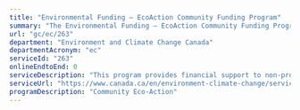 ```yaml
---
title: "Environmental Funding – EcoAction Community Funding Program"
summary: "The Environmental Funding – EcoAction Community Funding Program service from Environment and Climate Change Canada is not available end-to-end online, according to the GC Service Inventory."
url: "gc/ec/263"
department: "Environment and Climate Change Canada"
departmentAcronym: "ec"
serviceId: "263"
onlineEndtoEnd: 0
serviceDescription: "This program provides financial support to non-profit and non-government organizations for local action-based projects that produce measurable, positive effects on the environment. Projects must address fresh water environmental priorities listed in the Call for Proposals."
serviceUrl: "https://www.canada.ca/en/environment-climate-change/services/environmental-funding/ecoaction-community-program.html"
programDescription: "Community Eco-Action"
---
```

